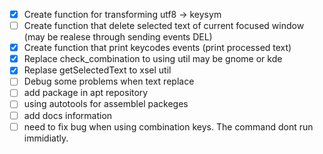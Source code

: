 - [x] Create function for transforming utf8 -> keysym
 - [ ] Create function that delete selected text of current focused window (may be realese through sending events DEL)
 - [x]  Create function that print keycodes events (print processed text)
 - [x] Replace check_combination to using util may be gnome or kde
 - [x] Replase getSelectedText to xsel util
 - [ ] Debug some problems when text replace
 - [ ] add package in apt repository 
 - [ ] using autotools for assemblel packeges
 - [ ] add docs information
 - [ ] need to fix bug when using combination keys. The command dont run immidiatly.